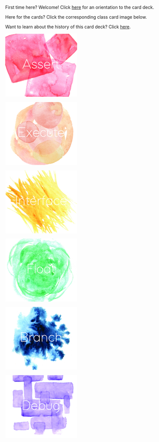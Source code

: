 First time here? Welcome! Click [here](orientation.md) for an orientation to the card deck.

Here for the cards? Click the corresponding class card image below.

Want to learn about the history of this card deck? Click [here](history.md).

[<img src="assets/01-ASSERT.jpg" height="200" />](classes/assert/home.md)

[<img src="assets/06-EXECUTE.jpg" height="200" />](classes/execute/home.md)

[<img src="assets/11-INTERFACE.jpg" height="200" />](classes/interface/home.md)

[<img src="assets/16-FLOAT.jpg" height="200" />](classes/float/home.md)

[<img src="assets/21-BRANCH.jpg" height="200" />](classes/branch/home.md)

[<img src="assets/26-DEBUG.jpg" height="200" />](classes/debug/home.md)

